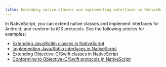 ```yaml
---
title: Extending native classes and implementing interfaces in NativeScript
---
```


In NativeScript, you can extend native classes and implement interfaces for Android, and conform to iOS protocols. See the following articles for examples:
- [Extending  Java/Kotlin classes in NativeScript](/guide/subclassing/extending-classes-and-implementing-interfaces-android#extending-javakotlin-classes-in-nativescript)
- [Implementing Java/Kotlin interfaces in NativeScript](/guide/subclassing/extending-classes-and-implementing-interfaces-android#implementing-java-kotlin-interfaces-in-nativescript)
- [Extending Objective-C/Swift classes in NativeScript](/guide/subclassing/extending-classes-and-conforming-protocols-ios.md#extending-ios-classes-in-nativescript)
- [Conforming to Objective-C/Swift protocols in NativeScript](/guide/subclassing/extending-classes-and-conforming-protocols-ios.md#conforming-to-objective-c-swift-protocols-in-nativescript)


